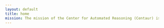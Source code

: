 ```yaml
---
layout: default
title: home
mission: The mission of the Center for Automated Reasoning (Centaur) is to accelerate the state of the art in automated reasoning research, including by creating new theory and algorithms, by building world-class tools, and by creating automated reasoning-based solutions to real-world problems.
---
```


